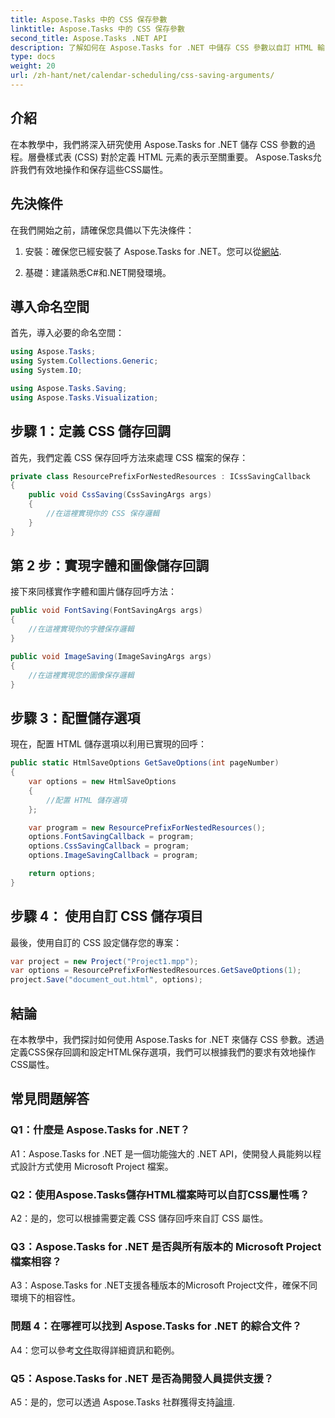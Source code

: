 ```yaml
---
title: Aspose.Tasks 中的 CSS 保存參數
linktitle: Aspose.Tasks 中的 CSS 保存參數
second_title: Aspose.Tasks .NET API
description: 了解如何在 Aspose.Tasks for .NET 中儲存 CSS 參數以自訂 HTML 輸出。透過客製化 CSS 設定增強演示效果。
type: docs
weight: 20
url: /zh-hant/net/calendar-scheduling/css-saving-arguments/
---
```

## 介紹

在本教學中，我們將深入研究使用 Aspose.Tasks for .NET 儲存 CSS 參數的過程。層疊樣式表 (CSS) 對於定義 HTML 元素的表示至關重要。 Aspose.Tasks允許我們有效地操作和保存這些CSS屬性。

## 先決條件

在我們開始之前，請確保您具備以下先決條件：

1. 安裝：確保您已經安裝了 Aspose.Tasks for .NET。您可以從[網站](https://releases.aspose.com/tasks/net/).

2. 基礎：建議熟悉C#和.NET開發環境。

## 導入命名空間

首先，導入必要的命名空間：

```csharp
using Aspose.Tasks;
using System.Collections.Generic;
using System.IO;

using Aspose.Tasks.Saving;
using Aspose.Tasks.Visualization;

```
## 步驟 1：定義 CSS 儲存回調

首先，我們定義 CSS 保存回呼方法來處理 CSS 檔案的保存：

```csharp
private class ResourcePrefixForNestedResources : ICssSavingCallback
{
    public void CssSaving(CssSavingArgs args)
    {
        //在這裡實現你的 CSS 保存邏輯
    }
}
```

## 第 2 步：實現字體和圖像儲存回調

接下來同樣實作字體和圖片儲存回呼方法：

```csharp
public void FontSaving(FontSavingArgs args)
{
    //在這裡實現你的字體保存邏輯
}

public void ImageSaving(ImageSavingArgs args)
{
    //在這裡實現您的圖像保存邏輯
}
```

## 步驟 3：配置儲存選項

現在，配置 HTML 儲存選項以利用已實現的回呼：

```csharp
public static HtmlSaveOptions GetSaveOptions(int pageNumber)
{
    var options = new HtmlSaveOptions
    {
        //配置 HTML 儲存選項
    };

    var program = new ResourcePrefixForNestedResources();
    options.FontSavingCallback = program;
    options.CssSavingCallback = program;
    options.ImageSavingCallback = program;

    return options;
}
```

## 步驟 4： 使用自訂 CSS 儲存項目

最後，使用自訂的 CSS 設定儲存您的專案：

```csharp
var project = new Project("Project1.mpp");
var options = ResourcePrefixForNestedResources.GetSaveOptions(1);
project.Save("document_out.html", options);
```

## 結論

在本教學中，我們探討如何使用 Aspose.Tasks for .NET 來儲存 CSS 參數。透過定義CSS保存回調和設定HTML保存選項，我們可以根據我們的要求有效地操作CSS屬性。

## 常見問題解答

### Q1：什麼是 Aspose.Tasks for .NET？

A1：Aspose.Tasks for .NET 是一個功能強大的 .NET API，使開發人員能夠以程式設計方式使用 Microsoft Project 檔案。

### Q2：使用Aspose.Tasks儲存HTML檔案時可以自訂CSS屬性嗎？

A2：是的，您可以根據需要定義 CSS 儲存回呼來自訂 CSS 屬性。

### Q3：Aspose.Tasks for .NET 是否與所有版本的 Microsoft Project 檔案相容？

A3：Aspose.Tasks for .NET支援各種版本的Microsoft Project文件，確保不同環境下的相容性。

### 問題 4：在哪裡可以找到 Aspose.Tasks for .NET 的綜合文件？

A4：您可以參考[文件](https://reference.aspose.com/tasks/net/)取得詳細資訊和範例。

### Q5：Aspose.Tasks for .NET 是否為開發人員提供支援？

 A5：是的，您可以透過 Aspose.Tasks 社群獲得支持[論壇](https://forum.aspose.com/c/tasks/15).
